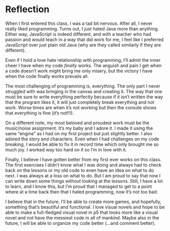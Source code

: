 # Reflection

When I first entered this class, I was a tad bit nervous. After all, I never really liked programming. Turns out, I just hated Java more than anything. Either way, JavaScript is indeed different, and with a teacher who had passion and would teach in a way that did work for me, I feel like I preferred JavaScript over just plain old Java (why are they called similarly if they are different).

Even if I hold a love hate relationship with programming, I’ll admit the inner cheer I have when my code *finally* works. The anguish and pain I get when a code doesn’t work might bring me only misery, but the victory I have when the code finally works prevails all. 

The most challenging of programming is, everything. The only part I never struggled with was bringing in the canvas and creating it. The way that one must be sure to write everything perfectly because if it isn’t written the way that the program likes it, it will just completely break everything and not work. Worse times are when it’s not working but then the console shows that everything is fine (it’s not!!!).

On a different note, my most beloved and proudest work must be the music/noise assignment. It’s my baby and I adore it. I made it using the same “engine” as I had on my first project but just slightly better. I also adored the story and characters. Even when I had challenges on my code breaking, I would be able to fix it in record time which only brought me so much joy. I worked way too hard on it so I’m in love with it.

Finally, I believe I have gotten better from my first ever works on this class. The first exercises I didn’t know what I was doing and always had to check back on the lessons or my old code to even have an idea on what to do next. I was always at a loss on what to do. But I am proud to say that now I can write down some things without looking at the lessons. Still, I have a lot to learn, and I know this, but I’m proud that I managed to get to a point where at a time back then that I hated programming, now it’s not too bad.

I believe that in the future, I’ll be able to create more games, and hopefully, something that’s beautiful and functional. I love visual novels and hope to be able to make a full-fledged visual novel in p5 that looks more like a visual novel and not have the messiest code in all of mankind. Maybe also in the future, I will be able to organize my code better (…and comment better).